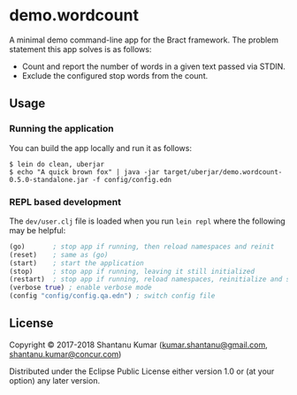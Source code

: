# demo.wordcount

A minimal demo command-line app for the Bract framework. The problem statement this app solves is as follows:

- Count and report the number of words in a given text passed via STDIN.
- Exclude the configured stop words from the count.


## Usage

### Running the application

You can build the app locally and run it as follows:

```shell
$ lein do clean, uberjar
$ echo "A quick brown fox" | java -jar target/uberjar/demo.wordcount-0.5.0-standalone.jar -f config/config.edn
```


### REPL based development

The `dev/user.clj` file is loaded when you run `lein repl` where the following may be helpful:

```clojure
(go)       ; stop app if running, then reload namespaces and reinit
(reset)    ; same as (go)
(start)    ; start the application
(stop)     ; stop app if running, leaving it still initialized
(restart)  ; stop app if running, reload namespaces, reinitialize and start up
(verbose true) ; enable verbose mode
(config "config/config.qa.edn") ; switch config file
```


## License

Copyright © 2017-2018 Shantanu Kumar (kumar.shantanu@gmail.com, shantanu.kumar@concur.com)

Distributed under the Eclipse Public License either version 1.0 or (at
your option) any later version.
